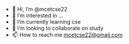 - 👋 Hi, I’m @mcetcse22
- 👀 I’m interested in ...
- 🌱 I’m currently learning cse
- 💞️ I’m looking to collaborate on study
- 📫 How to reach me mcetcse22@gmail.com

<!---
mcetcse22/mcetcse22 is a ✨ special ✨ repository because its `README.md` (this file) appears on your GitHub profile.
You can click the Preview link to take a look at your changes.
--->
